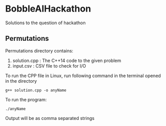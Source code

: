 # BobbleAIHackathon
Solutions to the question of hackathon

## Permutations
Permutations directory contains:
1. solution.cpp : The C++14 code to the given problem
2. input.csv : CSV file to check for I/O

To run the CPP file in Linux, run following command in the terminal opened in the directory
```
g++ solution.cpp -o anyName
```
To run the program:
```
./anyName
```

 Output will be as comma separated strings
